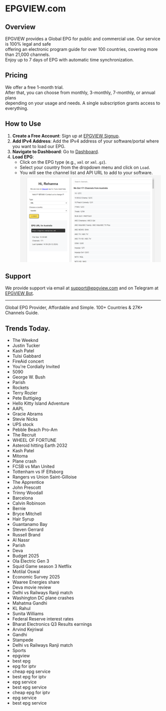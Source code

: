 # EPGVIEW.com



## Overview
EPGVIEW provides a Global EPG for public and commercial use. Our service is 100% legal and safe\
offering an electronic program guide for over 100 countries, covering more than 21,000 channels.\
Enjoy up to 7 days of EPG with automatic time synchronization.

## Pricing
We offer a free 1-month trial. \
After that, you can choose from monthly, 3-monthly, 7-monthly, or annual plans \
depending on your usage and needs. A single subscription grants access to everything.

## How to Use
1. **Create a Free Account**: Sign up at [EPGVIEW Signup](https://epgview.com/signup.php).
2. **Add IPv4 Address**: Add the IPv4 address of your software/portal where you want to load our EPG.
3. **Navigate to Dashboard**: Go to [Dashboard](https://epgview.com/dashboard.php).
4. **Load EPG**:
   - Click on the EPG type (e.g., `xml` or `xml.gz`).
   - Select your country from the dropdown menu and click on `Load`.
   - You will see the channel list and API URL to add to your software.
![EPGVIEW](img/dashboard.png)
## Support
We provide support via email at [support@epgview.com](mailto:support@epgview.com) and on Telegram at [EPGVIEW Bot](https://t.me/epgview_bot).

---

Global EPG Provider, Affordable and Simple. 100+ Countries & 27K+ Channels Guide.

## Trends Today.

- The Weeknd
- Justin Tucker
- Kash Patel
- Tulsi Gabbard
- FireAid concert
- You're Cordially Invited
- 5090
- George W. Bush
- Parish
- Rockets
- Terry Rozier
- Pete Buttigieg
- Hello Kitty Island Adventure
- AAPL
- Gracie Abrams
- Stevie Nicks
- UPS stock
- Pebble Beach Pro-Am
- The Recruit
- WHEEL OF FORTUNE
- Asteroid hitting Earth 2032
- Kash Patel
- Mitoma
- Plane crash
- FCSB vs Man United
- Tottenham vs IF Elfsborg
- Rangers vs Union Saint-Gilloise
- The Apprentice
- John Prescott
- Trinny Woodall
- Barcelona
- Calvin Robinson
- Bernie
- Bryce Mitchell
- Hair Syrup
- Guantanamo Bay
- Steven Gerrard
- Russell Brand
- Al Nassr
- Parish
- Deva
- Budget 2025
- Ola Electric Gen 3
- Squid Game season 3 Netflix
- Motilal Oswal
- Economic Survey 2025
- Waaree Energies share
- Deva movie review
- Delhi vs Railways Ranji match
- Washington DC plane crashes
- Mahatma Gandhi
- KL Rahul
- Sunita Williams
- Federal Reserve interest rates
- Bharat Electronics Q3 Results earnings
- Arvind Kejriwal
- Gandhi
- Stampede
- Delhi vs Railways Ranji match
- Sports
- epgview
- best epg
- epg for iptv
- cheap epg service
- best epg for iptv
- epg service
- best epg service
- cheap epg for iptv
- epg service
- best epg service
